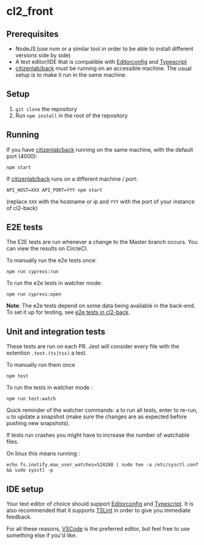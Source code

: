 # cl2_front

## Prerequisites

- NodeJS (use nvm or a similar tool in order to be able to install different versions side by side)
- A text editor/IDE that is compatible with [Editorconfig][editorconfig] and [Typescript][typescript]
- [citizenlab/back][cl2back] must be running on an accessible machine. The usual setup is to make it run in the same machine.

## Setup

1. `git clone` the repository
2. Run `npm install` in the root of the repository

## Running

If you have [citizenlab/back][cl2back] running on the same machine, with the default port (4000):

```
npm start
```

If [citizenlab/back][cl2back] runs on a different machine / port:

```
API_HOST=XXX API_PORT=YYY npm start
```

(replace `XXX` with the hostname or ip and `YYY` with the port of your instance of cl2-back)

## E2E tests

The E2E tests are run whenever a change to the Master branch occurs. You can view the results on CircleCI.

To manually run the e2e tests once:

```
npm run cypress:run
```

To run the e2e tests in watcher mode:

```
npm run cypress:open
```

**Note**: The e2e tests depend on some data being available in the back-end. To set it up for testing, see [e2e tests in cl2-back](https://github.com/CitizenLabDotCo/cl2-back#end-to-end-tests).

## Unit and integration tests

These tests are run on each PR. Jest will consider every file with the extention `.test.(ts|tsx)` a test.

To manually run them once

```
npm test
```

To run the tests in watcher mode :

```
npm run test:watch
```

Quick reminder of the watcher commands: a to run all tests, enter to re-run, u to update a snapshot (make sure the changes are as expected before pushing new snapshots).

If tests run crashes you might have to increase the number of watchable files.

On linux this means running :

```
echo fs.inotify.max_user_watches=524288 | sudo tee -a /etc/sysctl.conf && sudo sysctl -p
```

## IDE setup

Your text editor of choice should support [Editorconfig][editorconfig] and [Typescript][typescript].
It is also recommended that it supports [TSLint][tslint] in order to give you immediate feedback.

For all these reasons, [VSCode][vscode] is the preferred editor, but feel free to use something else if you'd like.

[cl2back]: https://github.com/CitizenLabDotCo/cl2-back
[editorconfig]: http://editorconfig.org/
[typescript]: http://www.typescriptlang.org/
[tslint]: https://palantir.github.io/tslint/
[vscode]: https://code.visualstudio.com/

